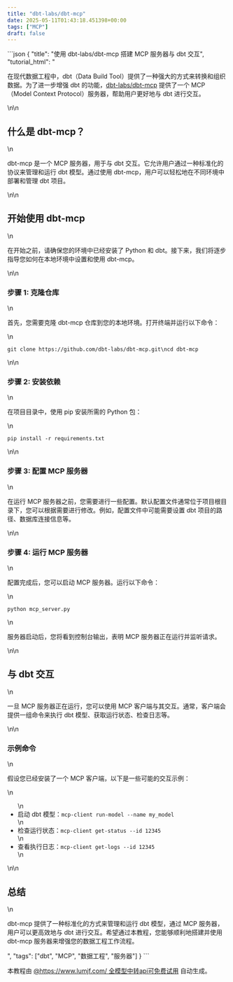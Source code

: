```yaml
---
title: "dbt-labs/dbt-mcp"
date: 2025-05-11T01:43:18.451398+00:00
tags: ["MCP"]
draft: false
---
```


<p>```json
{
  "title": "使用 dbt-labs/dbt-mcp 搭建 MCP 服务器与 dbt 交互",
  "tutorial_html": "<p>在现代数据工程中，dbt（Data Build Tool）提供了一种强大的方式来转换和组织数据。为了进一步增强 dbt 的功能，<a href=\"https://github.com/dbt-labs/dbt-mcp\">dbt-labs/dbt-mcp</a> 提供了一个 MCP（Model Context Protocol）服务器，帮助用户更好地与 dbt 进行交互。</p>\n\n<h2>什么是 dbt-mcp？</h2>\n<p>dbt-mcp 是一个 MCP 服务器，用于与 dbt 交互。它允许用户通过一种标准化的协议来管理和运行 dbt 模型。通过使用 dbt-mcp，用户可以轻松地在不同环境中部署和管理 dbt 项目。</p>\n\n<h2>开始使用 dbt-mcp</h2>\n<p>在开始之前，请确保您的环境中已经安装了 Python 和 dbt。接下来，我们将逐步指导您如何在本地环境中设置和使用 dbt-mcp。</p>\n\n<h3>步骤 1: 克隆仓库</h3>\n<p>首先，您需要克隆 dbt-mcp 仓库到您的本地环境。打开终端并运行以下命令：</p>\n<pre><code>git clone https://github.com/dbt-labs/dbt-mcp.git\ncd dbt-mcp</code></pre>\n\n<h3>步骤 2: 安装依赖</h3>\n<p>在项目目录中，使用 pip 安装所需的 Python 包：</p>\n<pre><code>pip install -r requirements.txt</code></pre>\n\n<h3>步骤 3: 配置 MCP 服务器</h3>\n<p>在运行 MCP 服务器之前，您需要进行一些配置。默认配置文件通常位于项目根目录下，您可以根据需要进行修改。例如，配置文件中可能需要设置 dbt 项目的路径、数据库连接信息等。</p>\n\n<h3>步骤 4: 运行 MCP 服务器</h3>\n<p>配置完成后，您可以启动 MCP 服务器。运行以下命令：</p>\n<pre><code>python mcp_server.py</code></pre>\n<p>服务器启动后，您将看到控制台输出，表明 MCP 服务器正在运行并监听请求。</p>\n\n<h2>与 dbt 交互</h2>\n<p>一旦 MCP 服务器正在运行，您可以使用 MCP 客户端与其交互。通常，客户端会提供一组命令来执行 dbt 模型、获取运行状态、检查日志等。</p>\n\n<h3>示例命令</h3>\n<p>假设您已经安装了一个 MCP 客户端，以下是一些可能的交互示例：</p>\n<ul>\n<li>启动 dbt 模型：<code>mcp-client run-model --name my_model</code></li>\n<li>检查运行状态：<code>mcp-client get-status --id 12345</code></li>\n<li>查看执行日志：<code>mcp-client get-logs --id 12345</code></li>\n</ul>\n\n<h2>总结</h2>\n<p>dbt-mcp 提供了一种标准化的方式来管理和运行 dbt 模型，通过 MCP 服务器，用户可以更高效地与 dbt 进行交互。希望通过本教程，您能够顺利地搭建并使用 dbt-mcp 服务器来增强您的数据工程工作流程。</p>",
  "tags": ["dbt", "MCP", "数据工程", "服务器"]
}
```</p><p>本教程由 <a href="https://www.lumjf.com/" target="_blank">@https://www.lumjf.com/ 全模型中转api可免费试用</a> 自动生成。</p>
